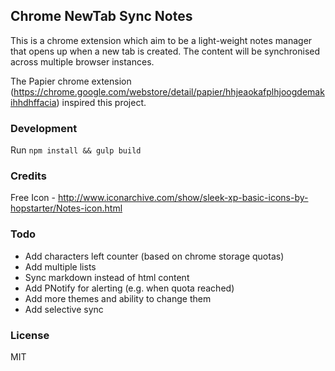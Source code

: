 ## Chrome NewTab Sync Notes

This is a chrome extension which aim to be a light-weight notes manager that opens up when a new tab is created. The content will be synchronised across multiple browser instances.

The Papier chrome extension (https://chrome.google.com/webstore/detail/papier/hhjeaokafplhjoogdemakihhdhffacia) inspired this project.


### Development

Run `npm install && gulp build`


### Credits

Free Icon - http://www.iconarchive.com/show/sleek-xp-basic-icons-by-hopstarter/Notes-icon.html


### Todo

* Add characters left counter (based on chrome storage quotas)
* Add multiple lists
* Sync markdown instead of html content
* Add PNotify for alerting (e.g. when quota reached)
* Add more themes and ability to change them
* Add selective sync


### License

MIT
